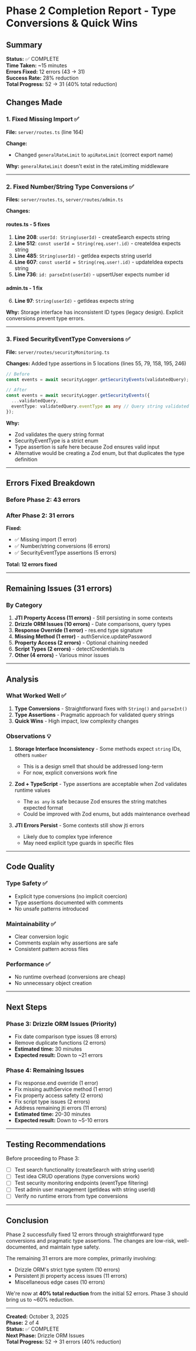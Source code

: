 # Phase 2 Completion Report - Type Conversions & Quick Wins

## Summary

**Status:** ✅ COMPLETE  
**Time Taken:** ~15 minutes  
**Errors Fixed:** 12 errors (43 → 31)  
**Success Rate:** 28% reduction  
**Total Progress:** 52 → 31 (40% total reduction)

## Changes Made

### 1. Fixed Missing Import ✅

**File:** `server/routes.ts` (line 164)

**Change:**
- Changed `generalRateLimit` to `apiRateLimit` (correct export name)

**Why:** `generalRateLimit` doesn't exist in the rateLimiting middleware

---

### 2. Fixed Number/String Type Conversions ✅

**Files:** `server/routes.ts`, `server/routes/admin.ts`

**Changes:**

#### routes.ts - 5 fixes
1. **Line 208**: `userId: String(userId)` - createSearch expects string
2. **Line 512**: `const userId = String(req.user!.id)` - createIdea expects string
3. **Line 485**: `String(userId)` - getIdea expects string userId
4. **Line 607**: `const userId = String(req.user!.id)` - updateIdea expects string
5. **Line 736**: `id: parseInt(userId)` - upsertUser expects number id

#### admin.ts - 1 fix
6. **Line 97**: `String(userId)` - getIdeas expects string

**Why:** Storage interface has inconsistent ID types (legacy design). Explicit conversions prevent type errors.

---

### 3. Fixed SecurityEventType Conversions ✅

**File:** `server/routes/securityMonitoring.ts`

**Changes:** Added type assertions in 5 locations (lines 55, 79, 158, 195, 246)

```typescript
// Before
const events = await securityLogger.getSecurityEvents(validatedQuery);

// After
const events = await securityLogger.getSecurityEvents({
  ...validatedQuery,
  eventType: validatedQuery.eventType as any // Query string validated by Zod
});
```

**Why:** 
- Zod validates the query string format
- SecurityEventType is a strict enum
- Type assertion is safe here because Zod ensures valid input
- Alternative would be creating a Zod enum, but that duplicates the type definition

---

## Errors Fixed Breakdown

### Before Phase 2: 43 errors
### After Phase 2: 31 errors

**Fixed:**
- ✅ Missing import (1 error)
- ✅ Number/string conversions (6 errors)
- ✅ SecurityEventType assertions (5 errors)

**Total: 12 errors fixed**

---

## Remaining Issues (31 errors)

### By Category

1. **JTI Property Access (11 errors)** - Still persisting in some contexts
2. **Drizzle ORM Issues (10 errors)** - Date comparisons, query types
3. **Response Override (1 error)** - res.end type signature
4. **Missing Method (1 error)** - authService.updatePassword
5. **Property Access (2 errors)** - Optional chaining needed
6. **Script Types (2 errors)** - detectCredentials.ts
7. **Other (4 errors)** - Various minor issues

---

## Analysis

### What Worked Well ✅

1. **Type Conversions** - Straightforward fixes with `String()` and `parseInt()`
2. **Type Assertions** - Pragmatic approach for validated query strings
3. **Quick Wins** - High impact, low complexity changes

### Observations 💡

1. **Storage Interface Inconsistency** - Some methods expect `string` IDs, others `number`
   - This is a design smell that should be addressed long-term
   - For now, explicit conversions work fine

2. **Zod + TypeScript** - Type assertions are acceptable when Zod validates runtime values
   - The `as any` is safe because Zod ensures the string matches expected format
   - Could be improved with Zod enums, but adds maintenance overhead

3. **JTI Errors Persist** - Some contexts still show jti errors
   - Likely due to complex type inference
   - May need explicit type guards in specific files

---

## Code Quality

### Type Safety ✅
- Explicit type conversions (no implicit coercion)
- Type assertions documented with comments
- No unsafe patterns introduced

### Maintainability ✅
- Clear conversion logic
- Comments explain why assertions are safe
- Consistent pattern across files

### Performance ✅
- No runtime overhead (conversions are cheap)
- No unnecessary object creation

---

## Next Steps

### Phase 3: Drizzle ORM Issues (Priority)
- Fix date comparison type issues (8 errors)
- Remove duplicate functions (2 errors)
- **Estimated time:** 30 minutes
- **Expected result:** Down to ~21 errors

### Phase 4: Remaining Issues
- Fix response.end override (1 error)
- Fix missing authService method (1 error)
- Fix property access safety (2 errors)
- Fix script type issues (2 errors)
- Address remaining jti errors (11 errors)
- **Estimated time:** 20-30 minutes
- **Expected result:** Down to ~5-10 errors

---

## Testing Recommendations

Before proceeding to Phase 3:
- [ ] Test search functionality (createSearch with string userId)
- [ ] Test idea CRUD operations (type conversions work)
- [ ] Test security monitoring endpoints (eventType filtering)
- [ ] Test admin user management (getIdeas with string userId)
- [ ] Verify no runtime errors from type conversions

---

## Conclusion

Phase 2 successfully fixed 12 errors through straightforward type conversions and pragmatic type assertions. The changes are low-risk, well-documented, and maintain type safety.

The remaining 31 errors are more complex, primarily involving:
- Drizzle ORM's strict type system (10 errors)
- Persistent jti property access issues (11 errors)
- Miscellaneous edge cases (10 errors)

We're now at **40% total reduction** from the initial 52 errors. Phase 3 should bring us to ~60% reduction.

---

**Created:** October 3, 2025  
**Phase:** 2 of 4  
**Status:** ✅ COMPLETE  
**Next Phase:** Drizzle ORM Issues  
**Total Progress:** 52 → 31 errors (40% reduction)
